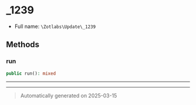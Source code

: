 
# _1239





* Full name: `\Zotlabs\Update\_1239`




## Methods


### run



```php
public run(): mixed
```












***


***
> Automatically generated on 2025-03-15
